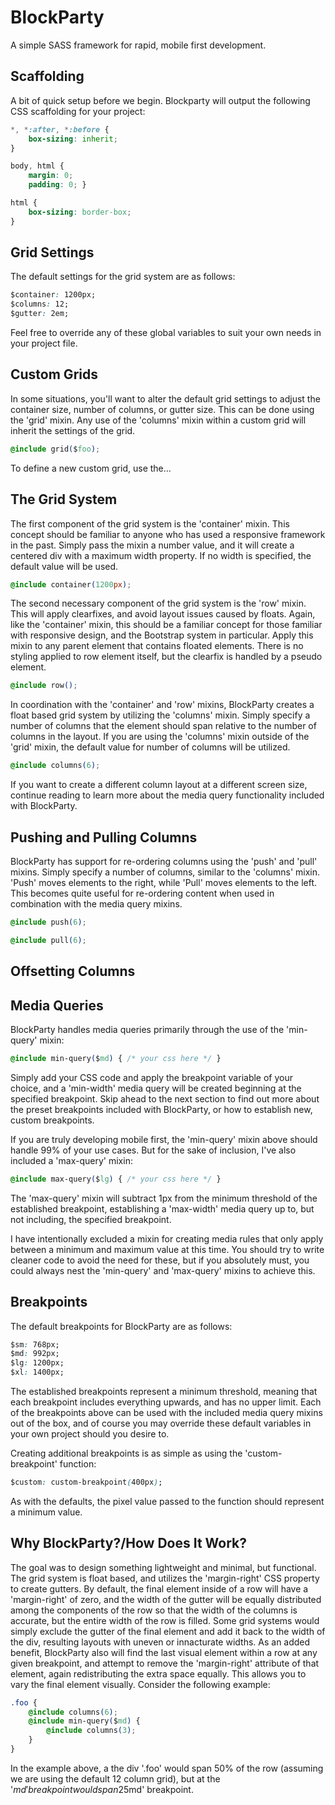 # BlockParty
A simple SASS framework for rapid, mobile first development.

## Scaffolding

A bit of quick setup before we begin. Blockparty will output the following CSS scaffolding for your project:
```css
*, *:after, *:before {
	box-sizing: inherit;
}

body, html {
	margin: 0;
	padding: 0; }

html {
	box-sizing: border-box;
}
```
## Grid Settings
The default settings for the grid system are as follows:
```css
$container: 1200px;
$columns: 12;
$gutter: 2em;
```
Feel free to override any of these global variables to suit your own needs in your project file.

## Custom Grids
In some situations, you'll want to alter the default grid settings to adjust the container size, number of columns, or gutter size. This can be done using the 'grid' mixin. Any use of the 'columns' mixin within a custom grid will inherit the settings of the grid.
```css
@include grid($foo);
```

To define a new custom grid, use the...

## The Grid System
The first component of the grid system is the 'container' mixin. This concept should be familiar to anyone who has used a responsive framework in the past. Simply pass the mixin a number value, and it will create a centered div with a maximum width property. If no width is specified, the default value will be used.
```css
@include container(1200px);
```

The second necessary component of the grid system is the 'row' mixin. This will apply clearfixes, and avoid layout issues caused by floats. Again, like the 'container' mixin, this should be a familiar concept for those familiar with responsive design, and the Bootstrap system in particular. Apply this mixin to any parent element that contains floated elements. There is no styling applied to row element itself, but the clearfix is handled by a pseudo element.
```css
@include row();
```

In coordination with the 'container' and 'row' mixins, BlockParty creates a float based grid system by utilizing the 'columns' mixin. Simply specify a number of columns that the element should span relative to the number of columns in the layout. If you are using the 'columns' mixin outside of the 'grid' mixin, the default value for number of columns will be utilized.
```css
@include columns(6);
```
If you want to create a different column layout at a different screen size, continue reading to learn more about the media query functionality included with BlockParty.

## Pushing and Pulling Columns
BlockParty has support for re-ordering columns using the 'push' and 'pull' mixins. Simply specify a number of columns, similar to the 'columns' mixin. 'Push' moves elements to the right, while 'Pull' moves elements to the left. This becomes quite useful for re-ordering content when used in combination with the media query mixins.
```css
@include push(6);
```
```css
@include pull(6);
```
## Offsetting Columns

## Media Queries
BlockParty handles media queries primarily through the use of the 'min-query' mixin:
```css
@include min-query($md) { /* your css here */ }
```
Simply add your CSS code and apply the breakpoint variable of your choice, and a 'min-width' media query will be created beginning at the specified breakpoint. Skip ahead to the next section to find out more about the preset breakpoints included with BlockParty, or how to establish new, custom breakpoints.

If you are truly developing mobile first, the 'min-query' mixin above should handle 99% of your use cases. But for the sake of inclusion, I've also included a 'max-query' mixin:
```css
@include max-query($lg) { /* your css here */ }
```
The 'max-query' mixin will subtract 1px from the minimum threshold of the established breakpoint, establishing a 'max-width' media query up to, but not including, the specified breakpoint.

I have intentionally excluded a mixin for creating media rules that only apply between a minimum and maximum value at this time. You should try to write cleaner code to avoid the need for these, but if you absolutely must, you could always nest the 'min-query' and 'max-query' mixins to achieve this.

## Breakpoints
The default breakpoints for BlockParty are as follows:
```css
$sm: 768px;
$md: 992px;
$lg: 1200px;
$xl: 1400px;
```
The established breakpoints represent a minimum threshold, meaning that each breakpoint includes everything upwards, and has no upper limit. Each of the breakpoints above can be used with the included media query mixins out of the box, and of course you may override these default variables in your own project should you desire to.

Creating additional breakpoints is as simple as using the 'custom-breakpoint' function:
```css
$custom: custom-breakpoint(400px);
```
As with the defaults, the pixel value passed to the function should represent a minimum value.

## Why BlockParty?/How Does It Work?
The goal was to design something lightweight and minimal, but functional. The grid system is float based, and utilizes the 'margin-right' CSS property to create gutters. By default, the final element inside of a row will have a 'margin-right' of zero, and the width of the gutter will be equally distributed among the components of the row so that the width of the columns is accurate, but the entire width of the row is filled. Some grid systems would simply exclude the gutter of the final element and add it back to the width of the div, resulting layouts with uneven or innacturate widths. As an added benefit, BlockParty also will find the last visual element within a row at any given breakpoint, and attempt to remove the 'margin-right' attribute of that element, again redistributing the extra space equally. This allows you to vary the final element visually. Consider the following example:
```css
.foo {
	@include columns(6);
	@include min-query($md) {
		@include columns(3);
	}
}
```
In the example above, a the div '.foo' would span 50% of the row (assuming we are using the default 12 column grid), but at the '$md' breakpoint would span 25% of the row. Assuming there are 4 divs with the class 'foo', many grid systems would leave you with an awkward gutter after the second element leading up to the '$md' breakpoint.


